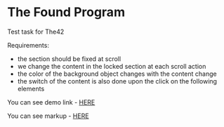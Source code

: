 # The Found Program
Test task for The42


Requirements:
- the section should be fixed at scroll
- we change the content in the locked section at each scroll action
- the color of the background object changes with the content change
- the switch of the content is also done upon the click on the following elements


You can see demo link - [HERE](https://roman-hado.github.io/The-Found-Program/)

You can see markup - [HERE](https://www.figma.com/file/I5h88GlLLR0vzzg3qdNzbC/Test-file-(Copy)-(Copy)-(Copy)-(Copy)?node-id=0%3A1&t=LS4Lb0sgSSMkCR3N-0)
